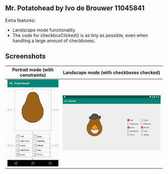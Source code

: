 ## Mr. Potatohead by Ivo de Brouwer 11045841

Extra features:
- Landscape mode functionality
- The code for checkboxClicked() is as tiny as possible, even when handling a large amount of checkboxes.

## Screenshots

Portrait mode (with constraints) | Landscape mode (with checkboxes checked)
:-------------------------------:|:-----------------------------------------:|
![Portrait](doc/portrait_mode.png)   | ![Landscape](doc/landscape.png)
